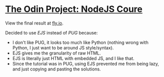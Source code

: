 # [The Odin Project: NodeJS Coure](https://www.theodinproject.com/paths/full-stack-javascript/courses/nodejs)

View the final result at [fly.io](https://billys-library.fly.dev/).

Decided to use *EJS* instead of *PUG* because:
- I don't like PUG, it looks too much like Python (nothing wrong with Python, I just want to be around JS style/syntax).
- EJS gives me the granularity of raw HTML.
- EJS is literally just HTML with embedded JS, and I like that.
- Since the tutorial was in PUG, using EJS prevented me from being lazy, and just copying and pasting the solutions.
